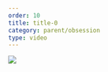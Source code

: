 ```yaml
---
order: 10
title: title-0
category: parent/obsession
type: video
---
```


[![](../../static/images/obsession-corona-cover.webp)](../../static/videos/obsession-corona.mp4)